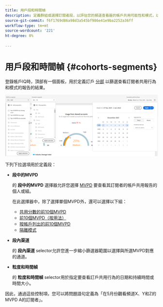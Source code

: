 ```yaml
---
title: 用戶段和時間幀
description: 定義群組或選擇訂閱者段，以評估您的頻道查看器的帳戶共用可能性和模式，以便在帳戶智慧中使用圖形工具和報告。
source-git-commit: f6f1769d86a98d3a545bf986e41e9ba2252a36ff
workflow-type: tm+mt
source-wordcount: '221'
ht-degree: 0%

---
```



# 用戶段和時間幀 {#cohorts-segments}

登錄帳戶IQ時，頂部有一個面板，用於定義訂戶 [分部](/help/AccountIQ/product-concepts.md#segment-segmet-def) 以篩選查看訂閱者共用行為和模式的報告的結果。

![](assets/filter-panel.png)

下列下拉選項用於定義段：

* **段中的MVPD**

   的 **段中的MVPD** 選擇器允許您選擇 [MVPD](/help/AccountIQ/product-concepts.md#mvpd-def) 要查看其訂閱者的帳戶共用報告的個人或組。

   在此選擇器中，除了選擇單個MVPD外，還可以選擇以下組：
   * [共用分數的前10個MVPD](/help/AccountIQ/product-concepts.md#top-mvpds-def)
   * [前10個MVPD（按用法）](/help/AccountIQ/product-concepts.md#top-mvpds-def)
   * [按帳戶列出的前10個MVPD](/help/AccountIQ/product-concepts.md#top-mvpds-def)
   * [隔離模式](/help/AccountIQ/isolation-mode.md)

* **段內渠道**

   的 **段內渠道** selector允許您進一步縮小篩選器範圍以選擇與所選MVPD對應的通道。

   <!--For example, you can define your segment as the "subscribers of the MVPD A that watched the channels X, Y, and Z".-->

* **粒度和時間幀**

   的 **粒度和時間幀** selector用於指定要查看訂戶共用行為的日期和持續時間或時間大小。

因此，通過這些控制項，您可以將問題語句定義為「在5月份觀看頻道X、Y和Z的MVPD A的訂閱者」。
